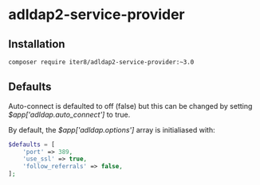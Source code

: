 # adldap2-service-provider

## Installation

```bash
composer require iter8/adldap2-service-provider:~3.0
```

## Defaults

Auto-connect is defaulted to off (false) but this can be changed by setting *$app['adldap.auto_connect']* to true.

By default, the *$app['adldap.options']* array is initialiased with:

```php
$defaults = [
    'port' => 389,
    'use_ssl' => true,
    'follow_referrals' => false,
];
```
